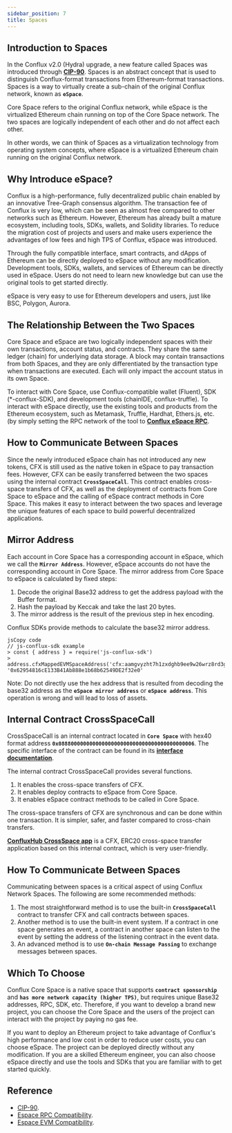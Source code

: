 ```yaml
---
sidebar_position: 7
title: Spaces
---
```


## **Introduction to Spaces**

In the Conflux v2.0 (Hydra) upgrade, a new feature called Spaces was introduced through **[CIP-90](https://github.com/Conflux-Chain/CIPs/blob/master/CIPs/cip-90.md)**. Spaces is an abstract concept that is used to distinguish Conflux-format transactions from Ethereum-format transactions. Spaces is a way to virtually create a sub-chain of the original Conflux network, known as **`eSpace`**.

Core Space refers to the original Conflux network, while eSpace is the virtualized Ethereum chain running on top of the Core Space network. The two spaces are logically independent of each other and do not affect each other.

In other words, we can think of Spaces as a virtualization technology from operating system concepts, where eSpace is a virtualized Ethereum chain running on the original Conflux network.

## **Why Introduce eSpace?**

Conflux is a high-performance, fully decentralized public chain enabled by an innovative Tree-Graph consensus algorithm. The transaction fee of Conflux is very low, which can be seen as almost free compared to other networks such as Ethereum. However, Ethereum has already built a mature ecosystem, including tools, SDKs, wallets, and Solidity libraries. To reduce the migration cost of projects and users and make users experience the advantages of low fees and high TPS of Conflux, eSpace was introduced.

Through the fully compatible interface, smart contracts, and dApps of Ethereum can be directly deployed to eSpace without any modification. Development tools, SDKs, wallets, and services of Ethereum can be directly used in eSpace. Users do not need to learn new knowledge but can use the original tools to get started directly.

eSpace is very easy to use for Ethereum developers and users, just like BSC, Polygon, Aurora.

## **The Relationship Between the Two Spaces**

Core Space and eSpace are two logically independent spaces with their own transactions, account status, and contracts. They share the same ledger (chain) for underlying data storage. A block may contain transactions from both Spaces, and they are only differentiated by the transaction type when transactions are executed. Each will only impact the account status in its own Space.

To interact with Core Space, use Conflux-compatible wallet (Fluent), SDK (*-conflux-SDK), and development tools (chainIDE, conflux-truffle). To interact with eSpace directly, use the existing tools and products from the Ethereum ecosystem, such as Metamask, Truffle, Hardhat, Ethers.js, etc. (by simply setting the RPC network of the tool to **[Conflux eSpace RPC](../../espace/build/network-endpoints.md)**.

## **How to Communicate Between Spaces**

Since the newly introduced eSpace chain has not introduced any new tokens, CFX is still used as the native token in eSpace to pay transaction fees. However, CFX can be easily transferred between the two spaces using the internal contract **`CrossSpaceCall`**. This contract enables cross-space transfers of CFX, as well as the deployment of contracts from Core Space to eSpace and the calling of eSpace contract methods in Core Space. This makes it easy to interact between the two spaces and leverage the unique features of each space to build powerful decentralized applications.

## **Mirror Address**

Each account in Core Space has a corresponding account in eSpace, which we call the **`Mirror Address`**. However, eSpace accounts do not have the corresponding account in Core Space. The mirror address from Core Space to eSpace is calculated by fixed steps:

1. Decode the original Base32 address to get the address payload with the Buffer format.
2. Hash the payload by Keccak and take the last 20 bytes.
3. The mirror address is the result of the previous step in hex encoding.

Conflux SDKs provide methods to calculate the base32 mirror address.

```
jsCopy code
// js-conflux-sdk example
> const { address } = require('js-conflux-sdk')
> address.cfxMappedEVMSpaceAddress('cfx:aamgvyzht7h1zxdghb9ee9w26wrz8rd3gj837392dp')
'0x62954816cE133B41Ab888e1b68b62549DE2f32e0'

```

Note: Do not directly use the hex address that is resulted from decoding the base32 address as the **`eSpace mirror address`** or **`eSpace address`**. This operation is wrong and will lead to loss of assets.

## **Internal Contract CrossSpaceCall**

CrossSpaceCall is an internal contract located in **`Core Space`** with hex40 format address **`0x08880000000000000000000000000000000000000006`**. The specific interface of the contract can be found in its **[interface documentation](../../core/learn/core-space-basics/internal-contracts/crossSpaceCall.md)**.

The internal contract CrossSpaceCall provides several functions.

1. It enables the cross-space transfers of CFX.
2. It enables deploy contracts to eSpace from Core Space.
3. It enables eSpace contract methods to be called in Core Space.

The cross-space transfers of CFX are synchronous and can be done within one transaction. It is simpler, safer, and faster compared to cross-chain transfers.

**[ConfluxHub CrossSpace app](https://confluxhub.io/espace-bridge/cross-space)** is a CFX, ERC20 cross-space transfer application based on this internal contract, which is very user-friendly.

## **How To Communicate Between Spaces**

Communicating between spaces is a critical aspect of using Conflux Network Spaces. The following are some recommended methods:

1. The most straightforward method is to use the built-in **`CrossSpaceCall`** contract to transfer CFX and call contracts between spaces.
2. Another method is to use the built-in event system. If a contract in one space generates an event, a contract in another space can listen to the event by setting the address of the listening contract in the event data.
3. An advanced method is to use **`On-chain Message Passing`** to exchange messages between spaces.

## **Which To Choose**

Conflux Core Space is a native space that supports **`contract sponsorship`** and **`has more network capacity (higher TPS)`**, but requires unique Base32 addresses, RPC, SDK, etc. Therefore, if you want to develop a brand new project, you can choose the Core Space and the users of the project can interact with the project by paying no gas fee.

If you want to deploy an Ethereum project to take advantage of Conflux's high performance and low cost in order to reduce user costs, you can choose eSpace. The project can be deployed directly without any modification. If you are a skilled Ethereum engineer, you can also choose eSpace directly and use the tools and SDKs that you are familiar with to get started quickly.

## Reference

- [CIP-90](https://github.com/Conflux-Chain/CIPs/blob/master/CIPs/cip-90.md).
- [Espace RPC Compatibility](../../espace/build/compatibility/rpc-compatibility.md).
- [Espace EVM Compatibility](../../espace/build/compatibility/evm-compatibility.md).
